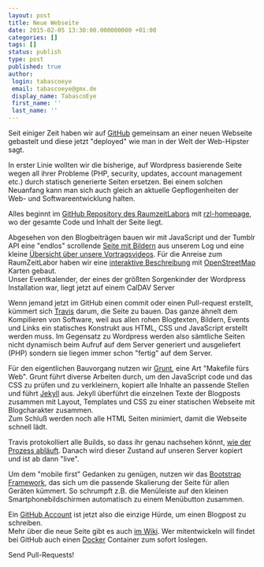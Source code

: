 ```yaml
---
layout: post
title: Neue Webseite
date: 2015-02-05 13:30:00.000000000 +01:00
categories: []
tags: []
status: publish
type: post
published: true
author:
 login: tabascoeye
 email: tabascoeye@gmx.de
 display_name: TabascoEye
 first_name: ''
 last_name: ''
---
```

<p> Seit einiger Zeit haben wir auf <a href="https://www.github.com">GitHub</a> gemeinsam an einer neuen Webseite gebastelt und diese jetzt "deployed" wie man in der Welt der Web-Hipster sagt.</p>
<p> In erster Linie wollten wir die bisherige, auf Wordpress basierende Seite wegen all ihrer Probleme (PHP, security, updates, account management etc.) durch statisch generierte Seiten ersetzen.
Bei einem solchen Neuanfang kann man sich auch gleich an aktuelle Gepflogenheiten der Web- und Softwareentwicklung halten.</p>
<p>Alles beginnt im <a href="https://github.com/raumzeitlabor">GitHub Repository des RaumzeitLabors</a> mit <a href="https://github.com/raumzeitlabor/rzl-homepage">rzl-homepage</a>, wo der gesamte Code und Inhalt der Seite liegt.</p>
<p>Abgesehen von den Blogbeiträgen bauen wir mit JavaScript und der Tumblr API eine "endlos" scrollende <a href="https://raumzeitlabor.de/bilder/">Seite mit Bildern</a> aus unserem Log und eine kleine <a href="https://raumzeitlabor.de/videos/">Übersicht über unsere Vortragsvideos</a>. Für die Anreise zum RaumZeitLabor haben wir eine <a href="https://raumzeitlabor.de/kontakt/anfahrt/">interaktive Beschreibung</a> mit <a href="http://www.openstreetmap.org">OpenStreetMap</a> Karten gebaut.<br />
Unser Eventkalender, der eines der größten Sorgenkinder der Wordpress Installation war, liegt jetzt auf einem CalDAV Server</p>
<p>Wenn jemand jetzt im GitHub einen commit oder einen Pull-request erstellt, kümmert sich <a href="https://travis-ci.org/">Travis</a> darum, die Seite zu bauen.
Das ganze ähnelt dem Kompilieren von Software, weil aus allen rohen Blogtexten, Bildern, Events und Links ein statisches Konstrukt aus HTML, CSS und JavaScript erstellt werden muss. Im Gegensatz zu Wordpress werden also sämtliche Seiten nicht dynamisch beim Aufruf auf dem Server generiert und ausgeliefert (PHP) sondern sie liegen immer schon "fertig" auf dem Server.</p>
<p>Für den eigentlichen Bauvorgang nutzen wir <a href="http://gruntjs.com/">Grunt</a>, eine Art "Makefile fürs Web". Grunt führt diverse Arbeiten durch, um den JavaScript code und das CSS zu prüfen und zu verkleinern, kopiert alle Inhalte an passende Stellen und führt <a href="http://jekyllrb.com/">Jekyll</a> aus.
Jekyll überführt die einzelnen Texte der Blogposts zusammen mit Layout, Templates und CSS zu einer statischen Webseite mit Blogcharakter zusammen.<br />Zum Schluß werden noch alle HTML Seiten minimiert, damit die Webseite schnell lädt.</p>
<p>Travis protokolliert alle Builds, so dass ihr genau nachsehen könnt, <a href="https://travis-ci.org/raumzeitlabor/rzl-homepage/builds/49570538">wie der Prozess abläuft</a>.
Danach wird dieser Zustand auf unseren Server kopiert und ist ab dann "live".</p>
<p>Um dem "mobile first" Gedanken zu genügen, nutzen wir das <a href="http://getbootstrap.com/">Bootstrap Framework</a>, das sich um die passende Skalierung der Seite für allen Geräten kümmert. So schrumpft z.B. die Menüleiste auf den kleinen Smartphonebildschirmen automatisch zu einem Menübutton zusammen.</p>
<p>Ein <a href="https://github.com/join">GitHub Account</a> ist jetzt also die einzige Hürde, um einen Blogpost zu schreiben.<br />Mehr über die neue Seite gibt es auch <a href="https://wiki.raumzeitlabor.de/wiki/Webseite">im Wiki</a>. Wer mitentwickeln will findet bei GitHub auch einen <a href="https://www.docker.com/">Docker</a> Container zum sofort loslegen.</p>
<p>Send Pull-Requests!</p>
